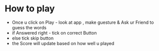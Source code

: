 
# How to play
 - Once u click on Play - look at app , make guesture & Ask ur Friend to guess the words 
 - if Answered right -  tick on correct Button 
 - else tick skip button 
 - the Score will update based on how well u played

